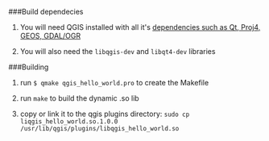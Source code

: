 ###Build dependecies

1. You will need QGIS installed with all it's [dependencies such as Qt, Proj4, GEOS, GDAL/OGR](http://hub.qgis.org/wiki/17/Building_QGIS_from_Source?version=2) 

2. You will also need the `libqgis-dev` and `libqt4-dev` libraries

###Building

1. run `$ qmake qgis_hello_world.pro` to create the Makefile

2. run `make` to build the dynamic .so lib

3. copy or link it to the qgis plugins directory: `sudo cp liqgis_hello_world.so.1.0.0 /usr/lib/qgis/plugins/libqgis_hello_world.so`


